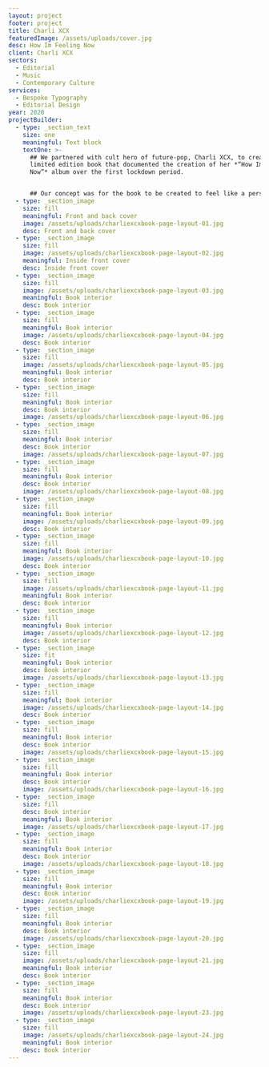 ```yaml
---
layout: project
footer: project
title: Charli XCX
featuredImage: /assets/uploads/cover.jpg
desc: How Im Feeling Now
client: Charli XCX
sectors:
  - Editorial
  - Music
  - Contemporary Culture
services:
  - Bespoke Typography
  - Editorial Design
year: 2020
projectBuilder:
  - type: _section_text
    size: one
    meaningful: Text block
    textOne: >-
      ## We partnered with cult hero of future-pop, Charli XCX, to create a
      limited edition book that documented the creation of her *“How Im Feeling
      Now”* album over the first lockdown period. 


      ## Our concept was for the book to be created to feel like a personal journal, containing a variety of editorial flexes conveying moments and feelings throughout her journey; including art from fans, handwritten lyrics from Charli and photography that captured the recording behind the scenes.
  - type: _section_image
    size: fill
    meaningful: Front and back cover
    image: /assets/uploads/charliexcxbook-page-layout-01.jpg
    desc: Front and back cover
  - type: _section_image
    size: fill
    image: /assets/uploads/charliexcxbook-page-layout-02.jpg
    meaningful: Inside front cover
    desc: Inside front cover
  - type: _section_image
    size: fill
    image: /assets/uploads/charliexcxbook-page-layout-03.jpg
    meaningful: Book interior
    desc: Book interior
  - type: _section_image
    size: fill
    meaningful: Book interior
    image: /assets/uploads/charliexcxbook-page-layout-04.jpg
    desc: Book interior
  - type: _section_image
    size: fill
    image: /assets/uploads/charliexcxbook-page-layout-05.jpg
    meaningful: Book interior
    desc: Book interior
  - type: _section_image
    size: fill
    meaningful: Book interior
    desc: Book interior
    image: /assets/uploads/charliexcxbook-page-layout-06.jpg
  - type: _section_image
    size: fill
    meaningful: Book interior
    desc: Book interior
    image: /assets/uploads/charliexcxbook-page-layout-07.jpg
  - type: _section_image
    size: fill
    meaningful: Book interior
    desc: Book interior
    image: /assets/uploads/charliexcxbook-page-layout-08.jpg
  - type: _section_image
    size: fill
    meaningful: Book interior
    image: /assets/uploads/charliexcxbook-page-layout-09.jpg
    desc: Book interior
  - type: _section_image
    size: fill
    meaningful: Book interior
    image: /assets/uploads/charliexcxbook-page-layout-10.jpg
    desc: Book interior
  - type: _section_image
    size: fill
    image: /assets/uploads/charliexcxbook-page-layout-11.jpg
    meaningful: Book interior
    desc: Book interior
  - type: _section_image
    size: fill
    meaningful: Book interior
    image: /assets/uploads/charliexcxbook-page-layout-12.jpg
    desc: Book interior
  - type: _section_image
    size: fit
    meaningful: Book interior
    desc: Book interior
    image: /assets/uploads/charliexcxbook-page-layout-13.jpg
  - type: _section_image
    size: fill
    meaningful: Book interior
    image: /assets/uploads/charliexcxbook-page-layout-14.jpg
    desc: Book interior
  - type: _section_image
    size: fill
    meaningful: Book interior
    desc: Book interior
    image: /assets/uploads/charliexcxbook-page-layout-15.jpg
  - type: _section_image
    size: fill
    meaningful: Book interior
    desc: Book interior
    image: /assets/uploads/charliexcxbook-page-layout-16.jpg
  - type: _section_image
    size: fill
    desc: Book interior
    meaningful: Book interior
    image: /assets/uploads/charliexcxbook-page-layout-17.jpg
  - type: _section_image
    size: fill
    meaningful: Book interior
    desc: Book interior
    image: /assets/uploads/charliexcxbook-page-layout-18.jpg
  - type: _section_image
    size: fill
    meaningful: Book interior
    desc: Book interior
    image: /assets/uploads/charliexcxbook-page-layout-19.jpg
  - type: _section_image
    size: fill
    meaningful: Book interior
    desc: Book interior
    image: /assets/uploads/charliexcxbook-page-layout-20.jpg
  - type: _section_image
    size: fill
    image: /assets/uploads/charliexcxbook-page-layout-21.jpg
    meaningful: Book interior
    desc: Book interior
  - type: _section_image
    size: fill
    meaningful: Book interior
    desc: Book interior
    image: /assets/uploads/charliexcxbook-page-layout-23.jpg
  - type: _section_image
    size: fill
    image: /assets/uploads/charliexcxbook-page-layout-24.jpg
    meaningful: Book interior
    desc: Book interior
---
```

